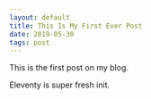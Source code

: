 ```yaml
---
layout: default
title: This Is My First Ever Post
date: 2019-05-30
tags: post
---
```

This is the first post on my blog.

Eleventy is super fresh init.